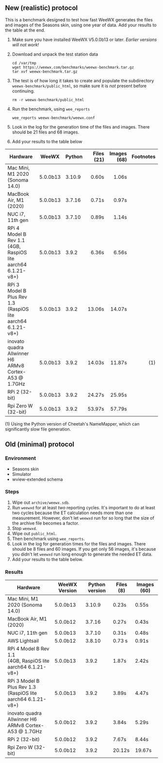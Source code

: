 ## New (realistic) protocol

This is a benchmark designed to test how fast WeeWX generates the files and
images of the Seasons skin, using one year of data. Add your results to the
table at the end.

1. Make sure you have installed WeeWX V5.0.0b13 or later. _Earlier versions will
   not work!_
 
2. Download and unpack the test station data
 
    ```shell
    cd /var/tmp
    wget https://weewx.com/benchmarks/weewx-benchmark.tar.gz
    tar xvf weewx-benchmark.tar.gz
    ```

3. The test is of how long it takes to create and populate the subdirectory
   `weewx-benchmark/public_html`, so make sure it is _not_ present before
   continuing.

   ```shell
   rm -r weewx-benchmark/public_html
   ```

4. Run the benchmark, using `wee_reports`

   ```shell
   wee_reports weewx-benchmark/weewx.conf
   ```
   
5. Look in the log for the generation time of the files and images. There should
   be 21 files and 68 images.

6. Add your results to the table below

| Hardware                                                         | WeeWX     | Python | Files (21) | Images (68) | Footnotes |
|------------------------------------------------------------------|-----------|--------|-----------:|------------:|----------:|
| Mac Mini, M1 2020 (Sonoma 14.0)                                  | 5.0.0b13  | 3.10.9 |      0.60s |       1.06s |           |
| MacBook Air, M1 (2020)                                           | 5.0.0b13  | 3.7.16 |      0.71s |       0.97s |           |
| NUC i7, 11th gen                                                 | 5.0.0b13  | 3.7.10 |      0.89s |       1.14s |           |
| RPi 4 Model B Rev 1.1 <br>(4GB, RaspiOS lite aarch64 6.1.21-v8+) | 5.0.0b13  | 3.9.2  |      6.36s |       6.56s |           | 
| RPi 3 Model B Plus Rev 1.3 <br>(RaspiOS lite aarch64 6.1.21-v8+) | 5.0.0b13  | 3.9.2  |     13.06s |      14.07s |           |       
| inovato quadra Allwinner H6<br/>ARMv8 Cortex-A53 @ 1.7GHz        | 5.0.0b13  | 3.9.2  |     14.03s |      11.87s |       (1) |
| RPi 2 (32-bit)                                                   | 5.0.0b13  | 3.9.2  |     24.27s |      25.95s |           |
| Rpi Zero W (32-bit)                                              | 5.0.0b13  | 3.9.2  |     53.97s |      57.79s |           |


(1) Using the Python version of Cheetah's NameMapper, which can significantly
slow file generation.


## Old (minimal) protocol

### Environment
- Seasons skin
- Simulator
- wview-extended schema

### Steps

1. Wipe out `archive/weewx.sdb`.
2. Run `weewxd` for at least _two_ reporting cycles. It's important to do at 
   least two cycles because the ET calculation needs more than one measurement. 
   However, don't let `weewxd` run for so long that the size of the archive file 
   becomes a factor.
3. Stop `weewxd`.
4. Wipe out `public_html`.
5. Then benchmark using `wee_reports`.
6. Look in the log for generation times for the files and images. There should
   be 8 files and 60 images. If you get only 56 images, it's because you didn't
   let `weewxd` run long enough to generate the needed ET data.
7. Add your results to the table below.

### Results

| Hardware                                                         | WeeWX Version | Python version | Files (8) | Images (60) |
|------------------------------------------------------------------|---------------|----------------|-----------|-------------|
| Mac Mini, M1 2020 (Sonoma 14.0)                                  | 5.0.0b13      | 3.10.9         | 0.23s     | 0.55s       |
| MacBook Air, M1 (2020)                                           | 5.0.0b12      | 3.7.16         | 0.27s     | 0.43s       |
| NUC i7, 11th gen                                                 | 5.0.0b13      | 3.7.10         | 0.31s     | 0.48s       |
| AWS Lightsail                                                    | 5.0.0b12      | 3.8.10         | 0.73 s    | 0.91s       |
| RPi 4 Model B Rev 1.1 <br>(4GB, RaspiOS lite aarch64 6.1.21-v8+) | 5.0.0b13      | 3.9.2          | 1.87s     | 2.42s       |
| RPi 3 Model B Plus Rev 1.3 <br>(RaspiOS lite aarch64 6.1.21-v8+) | 5.0.0b13      | 3.9.2          | 3.89s     | 4.47s       |
| inovato quadra Allwinner H6<br/>ARMv8 Cortex-A53 @ 1.7GHz        | 5.0.0b12      | 3.9.2          | 3.84s     | 5.29s       |
| RPi 2 (32-bit)                                                   | 5.0.0b12      | 3.9.2          | 7.67s     | 8.44s       |
| Rpi Zero W (32-bit)                                              | 5.0.0b12      | 3.9.2          | 20.12s    | 19.67s      |

